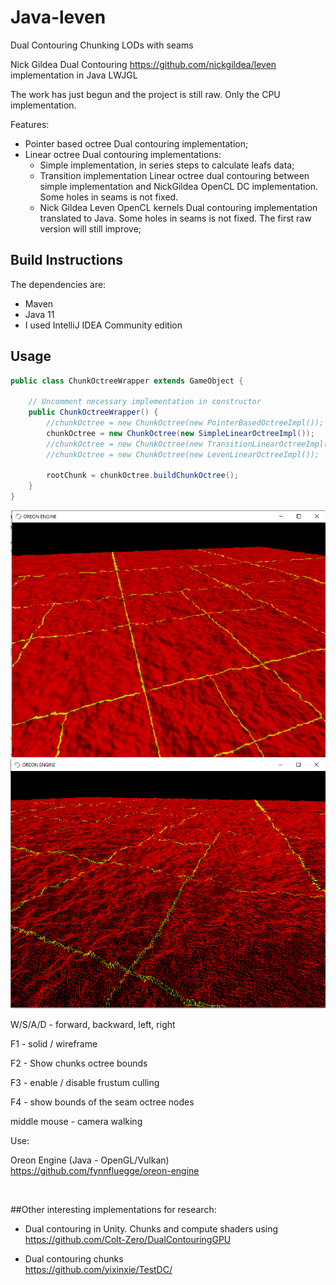 # Java-leven

Dual Contouring Chunking LODs with seams

Nick Gildea Dual Contouring https://github.com/nickgildea/leven implementation in Java LWJGL

The work has just begun and the project is still raw. Only the CPU implementation.

Features:
- Pointer based octree Dual contouring implementation;
- Linear octree Dual contouring implementations: <br>
  - Simple implementation, in series steps to calculate leafs data;
  - Transition implementation Linear octree dual contouring between simple implementation and NickGildea OpenCL DC implementation.
      Some holes in seams is not fixed.
  - Nick Gildea Leven OpenCL kernels Dual contouring implementation translated to Java. Some holes in seams is not fixed. The first raw version will still improve;

## Build Instructions
The dependencies are:
  * Maven
  * Java 11
  * I used IntelliJ IDEA Community edition
 

## Usage

```java
public class ChunkOctreeWrapper extends GameObject {
 
    // Uncomment necessary implementation in constructor
    public ChunkOctreeWrapper() {
        //chunkOctree = new ChunkOctree(new PointerBasedOctreeImpl());
        chunkOctree = new ChunkOctree(new SimpleLinearOctreeImpl());
        //chunkOctree = new ChunkOctree(new TransitionLinearOctreeImpl());
        //chunkOctree = new ChunkOctree(new LevenLinearOctreeImpl());

        rootChunk = chunkOctree.buildChunkOctree();
    }
}
```

<img src="res/logo/screens/screen-01.png" width="800" />
<img src="res/logo/screens/screen-02.png" width="800" />

W/S/A/D - forward, backward, left, right

F1 - solid / wireframe

F2 - Show chunks octree bounds

F3 - enable / disable frustum culling

F4 - show bounds of the seam octree nodes 

middle mouse - camera walking

Use:

Oreon Engine (Java - OpenGL/Vulkan) https://github.com/fynnfluegge/oreon-engine

<br>

##Other interesting implementations for research:

- Dual contouring in Unity. Chunks and compute shaders using<br>
https://github.com/Colt-Zero/DualContouringGPU

- Dual contouring chunks<br>
https://github.com/yixinxie/TestDC/